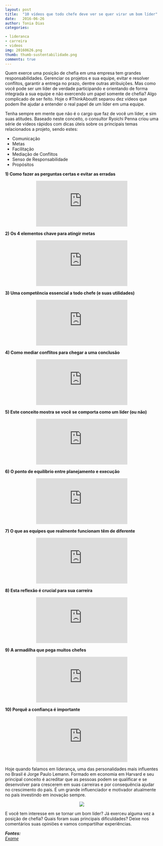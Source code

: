 ```yaml
---
layout: post
title:  "10 vídeos que todo chefe deve ver se quer virar um bom líder"
date:   2016-06-26
author: Tonia Dias
categories: 

- lideranca
- carreira
- videos
img: 20160626.png
thumb: thumb-sustentabilidade.png
comments: true
---
```


Quem exerce uma posição de chefia em uma empresa tem grandes responsabilidades. Gerenciar os projetos e sua equipe, evitar e resolver conflitos, garantir a entrega no prazo, dentre outras atribuições. Mas como você pode ser um líder de verdade participando e orientando de forma integrada a sua equipe e não exercendo um papel somente de chefia? Algo complicado de ser feito. Hoje o #ThinkAboutIt separou dez vídeos que podem lhe ajudar a entender o real papel de um líder em uma equipe.<!--more-->

Tenha sempre em mente que não é o cargo que faz de você um líder, e sim suas atitudes. Baseado neste conceito, o consultor Ryoichi Penna criou uma série de vídeos rápidos com dicas úteis sobre os principais temas relacionados a projeto, sendo estes: 
+ Comunicação 
+ Metas
+ Facilitação
+ Mediação de Conflitos
+ Senso de Responsabilidade
+ Propósitos

<b>1) Como fazer as perguntas certas e evitar as erradas</b>

<p align="center">
    <iframe class="videoFrame" src="https://youtu.be/pjCV9wtsBGw" frameborder="0" allowfullscreen></iframe> 
</p>

<b>2) Os 4 elementos chave para atingir metas</b>

<p align="center">
    <iframe class="videoFrame" src="https://youtu.be/lMgTUcFIfWg" frameborder="0" allowfullscreen></iframe> 
</p>

<b>3) Uma competência essencial a todo chefe (e suas utilidades)</b>

<p align="center">
    <iframe class="videoFrame" src="https://youtu.be/9BK7j6AAENg" frameborder="0" allowfullscreen></iframe> 
</p>

<b>4) Como mediar conflitos para chegar a uma conclusão</b>

<p align="center">
    <iframe class="videoFrame" src="https://youtu.be/cssDE0J_Fak" frameborder="0" allowfullscreen></iframe> 
</p>

<b>5) Este conceito mostra se você se comporta como um líder (ou não)</b>

<p align="center">
    <iframe class="videoFrame" src="https://youtu.be/OnYvgX0tHI8" frameborder="0" allowfullscreen></iframe> 
</p>

<b>6) O ponto de equilíbrio entre planejamento e execução</b>

<p align="center">
    <iframe class="videoFrame" src="https://youtu.be/JfqGeDqXKZo" frameborder="0" allowfullscreen></iframe> 
</p>

<b>7) O que as equipes que realmente funcionam têm de diferente</b>

<p align="center">
    <iframe class="videoFrame" src="https://youtu.be/Dcxe20C6eHE" frameborder="0" allowfullscreen></iframe> 
</p>

<b>8) Esta reflexão é crucial para sua carreira</b>

<p align="center">
    <iframe class="videoFrame" src="https://youtu.be/MANzjRv6504" frameborder="0" allowfullscreen></iframe> 
</p>

<b>9) A armadilha que pega muitos chefes</b>

<p align="center">
    <iframe class="videoFrame" src="https://youtu.be/9sEq4l8qzZk" frameborder="0" allowfullscreen></iframe> 
</p>

<b>10) Porquê a confiança é importante</b>

<p align="center">
    <iframe class="videoFrame" src="https://youtu.be/qrmUNPZ7-uY" frameborder="0" allowfullscreen></iframe> 
</p>

Hoje quando falamos em liderança, uma das personalidades mais influentes no Brasil é Jorge Paulo Lemann. Formado em economia em Harvard e seu principal conceito é acreditar que as pessoas podem se qualificar e se desenvolver para crescerem em suas carreiras e por consequência ajudar no crescimento do país. É um grande influenciador e motivador atualmente no país investindo em inovação sempre.

<p align="center">
  <img src="http://assets0.exame.abril.com.br/assets/images/2016/3/599562/size_810_16_9_lemannn.jpg" />
</p>

E você tem interesse em se tornar um bom líder? Já exerceu alguma vez a posição de chefia? Quais foram suas principais dificuldades? Deixe nos comentários suas opiniões e vamos compartilhar experiências.

<i>
	<b>Fontes: </b><br/>
	<a href="http://exame.abril.com.br//carreira/noticias/10-videos-que-todo-chefe-deveria-ver-se-quiser-ser-lider/lista">Exame</a><br/>
</i>